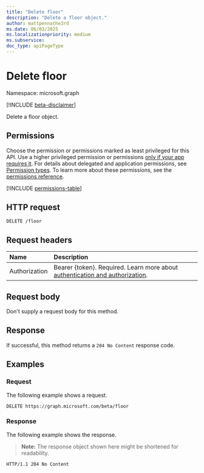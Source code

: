 ```yaml
---
title: "Delete floor"
description: "Delete a floor object."
author: mattpennathe3rd
ms.date: 06/03/2025
ms.localizationpriority: medium
ms.subservice:
doc_type: apiPageType
---
```


# Delete floor

Namespace: microsoft.graph

[!INCLUDE [beta-disclaimer](../../includes/beta-disclaimer.md)]

Delete a floor object.

## Permissions

Choose the permission or permissions marked as least privileged for this API. Use a higher privileged permission or permissions [only if your app requires it](/graph/permissions-overview#best-practices-for-using-microsoft-graph-permissions). For details about delegated and application permissions, see [Permission types](/graph/permissions-overview#permission-types). To learn more about these permissions, see the [permissions reference](/graph/permissions-reference).

<!-- {
  "blockType": "permissions",
  "name": "floor-delete-permissions"
}
-->
[!INCLUDE [permissions-table](../includes/permissions/floor-delete-permissions.md)]

## HTTP request

<!-- {
  "blockType": "ignored"
}
-->
``` http
DELETE /floor
```

## Request headers

|Name|Description|
|:---|:---|
|Authorization|Bearer {token}. Required. Learn more about [authentication and authorization](/graph/auth/auth-concepts).|

## Request body

Don't supply a request body for this method.

## Response

If successful, this method returns a `204 No Content` response code.

## Examples

### Request

The following example shows a request.
<!-- {
  "blockType": "request",
  "name": "delete_floor"
}
-->
``` http
DELETE https://graph.microsoft.com/beta/floor
```


### Response

The following example shows the response.
>**Note:** The response object shown here might be shortened for readability.
<!-- {
  "blockType": "response",
  "truncated": true
}
-->
``` http
HTTP/1.1 204 No Content
```

